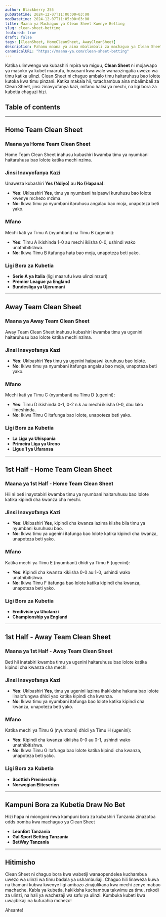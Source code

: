 ```yaml
---
author: Blackberry 255
pubDatetime: 2024-12-07T11:00:00+03:00
modDatetime: 2024-12-07T11:05:00+03:00
title: Maana ya Machaguo ya Clean Sheet Kwenye Betting
slug: clean-sheet-betting
featured: true
draft: false
tags: [CleanSheet, HomeCleanSheet, AwayCleanSheet]
description: Fahamu maana ya aina mbalimbali za machaguo ya Clean Sheet kwenye kubashiri mpira wa miguu na jinsi zinavyofanya kazi.
canonicalURL: "https://maana-ya.com/clean-sheet-betting"
---
```


Katika ulimwengu wa kubashiri mpira wa miguu, **Clean Sheet** ni mojawapo ya masoko ya kubet maarufu, hususani kwa wale wanaozingatia uwezo wa timu katika ulinzi. Clean Sheet ni chaguo ambalo timu haitaruhusu bao lolote kutoka kwa timu pinzani. Katika makala hii, tutachambua aina mbalimbali za Clean Sheet, jinsi zinavyofanya kazi, mifano halisi ya mechi, na ligi bora za kubetia chaguzi hizi.

## Table of contents

---

## Home Team Clean Sheet

### Maana ya Home Team Clean Sheet

Home Team Clean Sheet inahusu kubashiri kwamba timu ya nyumbani haitaruhusu bao lolote katika mechi nzima.

### Jinsi Inavyofanya Kazi

Unaweza kubashiri **Yes (Ndiyo)** au **No (Hapana)**:

- **Yes**: Ukibashiri **Yes**, timu ya nyumbani haipaswi kuruhusu bao lolote kwenye mchezo mzima.
- **No**: Ikiwa timu ya nyumbani itaruhusu angalau bao moja, unapoteza beti yako.

### Mfano

Mechi kati ya Timu A (nyumbani) na Timu B (ugenini):

- **Yes**: Timu A ikishinda 1-0 au mechi ikiisha 0-0, ushindi wako unathibitishwa.
- **No**: Ikiwa Timu B itafunga hata bao moja, unapoteza beti yako.

### Ligi Bora za Kubetia

- **Serie A ya Italia** (ligi maarufu kwa ulinzi mzuri)
- **Premier League ya England**
- **Bundesliga ya Ujerumani**

---

## Away Team Clean Sheet

### Maana ya Away Team Clean Sheet

Away Team Clean Sheet inahusu kubashiri kwamba timu ya ugenini haitaruhusu bao lolote katika mechi nzima.

### Jinsi Inavyofanya Kazi

- **Yes**: Ukibashiri **Yes** timu ya ugenini haipaswi kuruhusu bao lolote.
- **No**: Ikiwa timu ya nyumbani itafunga angalau bao moja, unapoteza beti yako.

### Mfano

Mechi kati ya Timu C (nyumbani) na Timu D (ugenini):

- **Yes**: Timu D ikishinda 0-1, 0-2 n.k au mechi ikiisha 0-0, dau lako limeshinda.
- **No**: Ikiwa Timu C itafunga bao lolote, unapoteza beti yako.

### Ligi Bora za Kubetia

- **La Liga ya Uhispania**
- **Primeira Liga ya Ureno**
- **Ligue 1 ya Ufaransa**

---

## 1st Half - Home Team Clean Sheet

### Maana ya 1st Half - Home Team Clean Sheet

Hii ni beti inayotabiri kwamba timu ya nyumbani haitaruhusu bao lolote katika kipindi cha kwanza cha mechi.

### Jinsi Inavyofanya Kazi

- **Yes**: Ukibashiri **Yes**, kipindi cha kwanza lazima kiishe bila timu ya nyumbani kuruhusu bao.
- **No**: Ikiwa timu ya ugenini itafunga bao lolote katika kipindi cha kwanza, unapoteza beti yako.

### Mfano

Katika mechi ya Timu E (nyumbani) dhidi ya Timu F (ugenini):

- **Yes**: Kipindi cha kwanza kikiisha 0-0 au 1-0, ushindi wako unathibitishwa.
- **No**: Ikiwa Timu F itafunga bao lolote katika kipindi cha kwanza, unapoteza beti yako.

### Ligi Bora za Kubetia

- **Eredivisie ya Uholanzi**
- **Championship ya England**

---

## 1st Half - Away Team Clean Sheet

### Maana ya 1st Half - Away Team Clean Sheet

Beti hii inatabiri kwamba timu ya ugenini haitaruhusu bao lolote katika kipindi cha kwanza cha mechi.

### Jinsi Inavyofanya Kazi

- **Yes**: Ukibashiri **Yes**, timu ya ugenini lazima ihakikishe hakuna bao lolote linalofungwa dhidi yao katika kipindi cha kwanza.
- **No**: Ikiwa timu ya nyumbani itafunga bao lolote katika kipindi cha kwanza, unapoteza beti yako.

### Mfano

Katika mechi ya Timu G (nyumbani) dhidi ya Timu H (ugenini):

- **Yes**: Kipindi cha kwanza kikiisha 0-0 au 0-1, ushindi wako unathibitishwa.
- **No**: Ikiwa Timu G itafunga bao lolote katika kipindi cha kwanza, unapoteza beti yako.

### Ligi Bora za Kubetia

- **Scottish Premiership**
- **Norwegian Eliteserien**

---

## Kampuni Bora za Kubetia Draw No Bet

Hizi hapa ni miongoni mwa kampuni bora za kubashiri Tanzania zinazotoa odds bomba kwa machaguo ya Clean Sheet

- **<span class="text-success text-decoration-underline" onclick="OpenAff('leonbet')">LeonBet Tanzania</span>**
- **<span class="text-success text-decoration-underline" onclick="OpenAff('gsb')">Gal Sport Betting Tanzania</span>**
- **<span class="text-success text-decoration-underline" onclick="OpenAff('betway')">BetWay Tanzania</span>**

---

## Hitimisho

Clean Sheet ni chaguo bora kwa wabetiji wanaopendelea kuchambua uwezo wa ulinzi wa timu badala ya ushambuliaji. Chaguo hili linaweza kuwa na thamani kubwa kwenye ligi ambazo zinajulikana kwa mechi zenye mabao machache. Kabla ya kubetia, hakikisha kuchambua takwimu za timu, rekodi za ulinzi, na hali ya wachezaji wa safu ya ulinzi. Kumbuka kubeti kwa uwajibikaji na kufurahia mchezo!

Ahsante!
